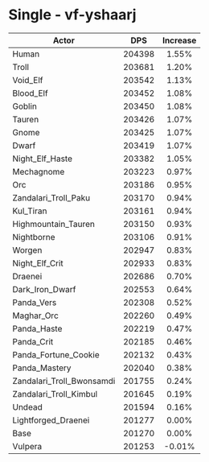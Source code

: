 # Single - vf-yshaarj
| Actor | DPS | Increase |
|---|:---:|:---:|
|Human|204398|1.55%|
|Troll|203681|1.20%|
|Void_Elf|203542|1.13%|
|Blood_Elf|203452|1.08%|
|Goblin|203450|1.08%|
|Tauren|203426|1.07%|
|Gnome|203425|1.07%|
|Dwarf|203419|1.07%|
|Night_Elf_Haste|203382|1.05%|
|Mechagnome|203223|0.97%|
|Orc|203186|0.95%|
|Zandalari_Troll_Paku|203170|0.94%|
|Kul_Tiran|203161|0.94%|
|Highmountain_Tauren|203150|0.93%|
|Nightborne|203106|0.91%|
|Worgen|202947|0.83%|
|Night_Elf_Crit|202933|0.83%|
|Draenei|202686|0.70%|
|Dark_Iron_Dwarf|202553|0.64%|
|Panda_Vers|202308|0.52%|
|Maghar_Orc|202260|0.49%|
|Panda_Haste|202219|0.47%|
|Panda_Crit|202185|0.46%|
|Panda_Fortune_Cookie|202132|0.43%|
|Panda_Mastery|202040|0.38%|
|Zandalari_Troll_Bwonsamdi|201755|0.24%|
|Zandalari_Troll_Kimbul|201645|0.19%|
|Undead|201594|0.16%|
|Lightforged_Draenei|201277|0.00%|
|Base|201270|0.00%|
|Vulpera|201253|-0.01%|
